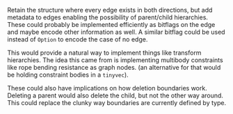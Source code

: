 Retain the structure where every edge exists in both directions,
but add metadata to edges enabling the possibility
of parent/child hierarchies.
These could probably be implemented efficiently as bitflags on the edge
and maybe encode other information as well.
A similar bitflag could be used instead of `Option`
to encode the case of no edge.

This would provide a natural way to implement things like transform hierarchies.
The idea this came from is implementing multibody constraints
like rope bending resistance as graph nodes.
(an alternative for that would be holding constraint bodies in a `tinyvec`).

These could also have implications on how deletion boundaries work.
Deleting a parent would also delete the child,
but not the other way around.
This could replace the clunky way boundaries are currently defined by type.